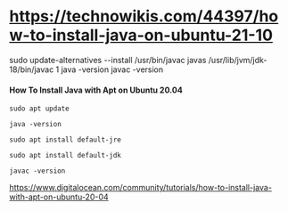 # https://technowikis.com/44397/how-to-install-java-on-ubuntu-21-10



sudo update-alternatives --install /usr/bin/javac javas /usr/lib/jvm/jdk-18/bin/javac 1
java -version
javac -version 



#### How To Install Java with Apt on Ubuntu 20.04

```
sudo apt update
```


```
java -version
```

```
sudo apt install default-jre
```

```
sudo apt install default-jdk
```

```
javac -version
```

https://www.digitalocean.com/community/tutorials/how-to-install-java-with-apt-on-ubuntu-20-04


